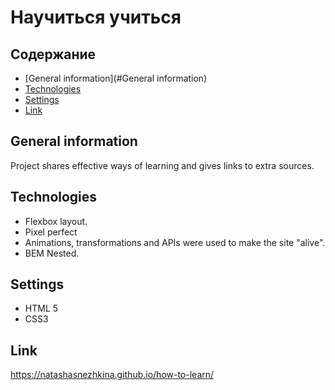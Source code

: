 
# Научиться учиться 

## Содержание
* [General information](#General information)
* [Technologies](#Technologies)
* [Settings](#Settings)
* [Link](#Link)

## General information
Project shares effective ways of learning and gives links to extra sources.  
	
## Technologies
* Flexbox layout.
* Pixel perfect
* Animations, transformations and APIs were used to make the site "alive".
* BEM Nested.

## Settings
* HTML 5
* CSS3

## Link
https://natashasnezhkina.github.io/how-to-learn/
  
